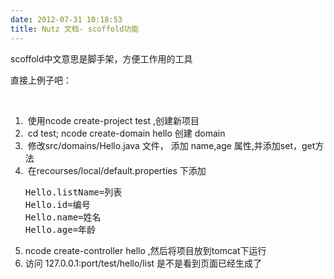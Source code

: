 ```yaml
---
date: 2012-07-31 10:18:53
title: Nutz 文档- scoffold功能
---
```



<p>
	scoffold中文意思是脚手架，方便工作用的工具
</p>
<p>
	直接上例子吧：
</p>
<span></span> 
<p>
	<br />
</p>
<ol>
	<li>
		&nbsp;使用ncode create-project test ,创建新项目
	</li>
	<li>
		&nbsp;cd test;&nbsp;ncode create-domain hello 创建 domain
	</li>
	<li>
		&nbsp;修改src/domains/Hello.java 文件， 添加 name,age 属性,并添加set，get方法
	</li>
	<li>
		&nbsp;在recourses/local/default.properties 下添加&nbsp;
<pre class="prettyprint linenums">Hello.listName=列表
Hello.id=编号
Hello.name=姓名
Hello.age=年龄</pre>
	</li>
	<li>
		ncode create-controller hello ,然后将项目放到tomcat下运行
	</li>
	<li>
		访问 127.0.0.1:port/test/hello/list 是不是看到页面已经生成了
	</li>
</ol>
<p>
	<br />
</p>